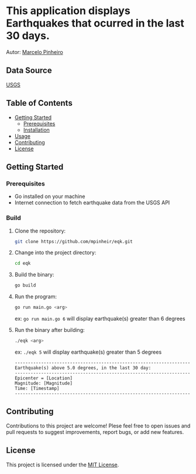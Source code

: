 # This application displays Earthquakes that ocurred in the last 30 days.

Autor: [Marcelo Pinheiro](http://twitter.com/mpinheir)

## Data Source
[USGS](https://earthquake.usgs.gov/)  

## Table of Contents

- [Getting Started](#getting-started)
  - [Prerequisites](#prerequisites)
  - [Installation](#installation)
- [Usage](#usage)
- [Contributing](#contributing)
- [License](#license)

## Getting Started

### Prerequisites

- Go installed on your machine
- Internet connection to fetch earthquake data from the USGS API

### Build

1. Clone the repository:

   ```bash
   git clone https://github.com/mpinheir/eqk.git
   ```

2. Change into the project directory:

    ```bash
    cd eqk
    ```

3. Build the binary:

    ```bash
    go build
    ```

4. Run the program:

    ```bash
    go run main.go <arg>
    ```

    ex: `go run main.go 6` will display earthquake(s) greater than 6 degrees

5. Run the binary after building:

    ```bash
    ./eqk <arg>
    ```

    ex: `./eqk 5` will display earthquake(s) greater than 5 degrees


    ```
    -------------------------------------------------------------------
    Earthquake(s) above 5.0 degrees, in the last 30 day:
    -------------------------------------------------------------------
    Epicenter = [Location]
    Magnitude: [Magnitude]
    Time: [Timestamp]
    -------------------------------------------------------------------
    ```

## Contributing
Contributions to this project are welcome! Plese feel free to open issues and pull requests to suggest improvements, report bugs, or add new features.

## License
This project is licensed under the [MIT License](https://en.wikipedia.org/wiki/MIT_License).
